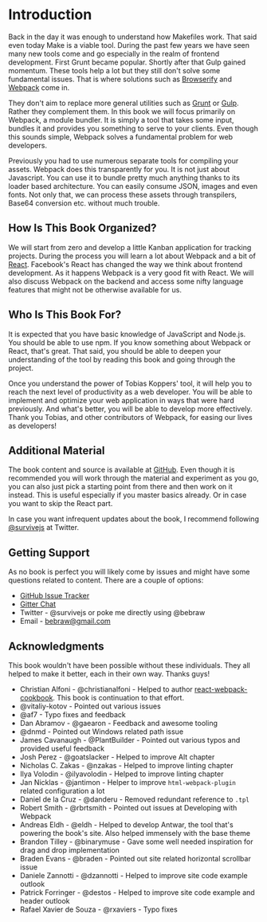# Introduction

Back in the day it was enough to understand how Makefiles work. That said even today Make is a viable tool. During the past few years we have seen many new tools come and go especially in the realm of frontend development. First Grunt became popular. Shortly after that Gulp gained momentum. These tools help a lot but they still don't solve some fundamental issues. That is where solutions such as [Browserify](http://browserify.org/) and [Webpack](https://webpack.github.io/) come in.

They don't aim to replace more general utilities such as [Grunt](http://gruntjs.com/) or [Gulp](http://gulpjs.com/). Rather they complement them. In this book we will focus primarily on Webpack, a module bundler. It is simply a tool that takes some input, bundles it and provides you something to serve to your clients. Even though this sounds simple, Webpack solves a fundamental problem for web developers.

Previously you had to use numerous separate tools for compiling your assets. Webpack does this transparently for you. It is not just about Javascript. You can use it to bundle pretty much anything thanks to its loader based architecture. You can easily consume JSON, images and even fonts. Not only that, we can process these assets through transpilers, Base64 conversion etc. without much trouble.

## How Is This Book Organized?

We will start from zero and develop a little Kanban application for tracking projects. During the process you will learn a lot about Webpack and a bit of [React](https://facebook.github.io/react/). Facebook's React has changed the way we think about frontend development. As it happens Webpack is a very good fit with React. We will also discuss Webpack on the backend and access some nifty language features that might not be otherwise available for us.

## Who Is This Book For?

It is expected that you have basic knowledge of JavaScript and Node.js. You should be able to use npm. If you know something about Webpack or React, that's great. That said, you should be able to deepen your understanding of the tool by reading this book and going through the project.

Once you understand the power of Tobias Koppers' tool, it will help you to reach the next level of productivity as a web developer. You will be able to implement and optimize your web application in ways that were hard previously. And what's better, you will be able to develop more effectively. Thank you Tobias, and other contributors of Webpack, for easing our lives as developers!

## Additional Material

The book content and source is available at [GitHub](https://github.com/survivejs/webpack_react). Even though it is recommended you will work through the material and experiment as you go, you can also just pick a starting point from there and then work on it instead. This is useful especially if you master basics already. Or in case you want to skip the React part.

In case you want infrequent updates about the book, I recommend following [@survivejs](https://twitter.com/survivejs) at Twitter.

## Getting Support

As no book is perfect you will likely come by issues and might have some questions related to content. There are a couple of options:

* [GitHub Issue Tracker](https://github.com/survivejs/webpack_react/issues)
* [Gitter Chat](https://gitter.im/survivejs/webpack_react)
* Twitter - @survivejs or poke me directly using @bebraw
* Email - bebraw@gmail.com

## Acknowledgments

This book wouldn't have been possible without these individuals. They all helped to make it better, each in their own way. Thanks guys!

* Christian Alfoni - @christianalfoni - Helped to author [react-webpack-cookbook](https://github.com/christianalfoni/react-webpack-cookbook). This book is continuation to that effort.
* @vitaliy-kotov - Pointed out various issues
* @af7 - Typo fixes and feedback
* Dan Abramov - @gaearon - Feedback and awesome tooling
* @dnmd - Pointed out Windows related path issue
* James Cavanaugh - @PlantBuilder - Pointed out various typos and provided useful feedback
* Josh Perez - @goatslacker - Helped to improve Alt chapter
* Nicholas C. Zakas - @nzakas - Helped to improve linting chapter
* Ilya Volodin - @ilyavolodin - Helped to improve linting chapter
* Jan Nicklas - @jantimon - Helper to improve `html-webpack-plugin` related configuration a lot
* Daniel de la Cruz - @danderu - Removed redundant reference to `.tpl`
* Robert Smith - @rbrtsmith - Pointed out issues at Developing with Webpack
* Andreas Eldh - @eldh - Helped to develop Antwar, the tool that's powering the book's site. Also helped immensely with the base theme
* Brandon Tilley - @binarymuse - Gave some well needed inspiration for drag and drop implementation
* Braden Evans - @braden - Pointed out site related horizontal scrollbar issue
* Daniele Zannotti - @dzannotti - Helped to improve site code example outlook
* Patrick Forringer - @destos - Helped to improve site code example and header outlook
* Rafael Xavier de Souza - @rxaviers - Typo fixes
